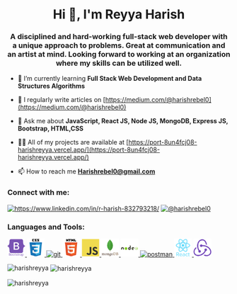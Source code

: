 
<h1 align="center">Hi 👋, I'm Reyya Harish</h1>
<h3 align="center">A disciplined and hard-working full-stack web developer with a unique approach to problems. Great at communication and an artist at mind. Looking forward to working at an organization where my skills can be utilized well.</h3>

- 🌱 I’m currently learning **Full Stack Web Development and Data Structures Algorithms**

- 📝 I regularly write articles on [https://medium.com/@harishrebel0](https://medium.com/@harishrebel0)

- 💬 Ask me about **JavaScript, React JS, Node JS, MongoDB, Express JS, Bootstrap, HTML,CSS**

- 👨‍💻 All of my projects are available at [https://port-8un4fcj08-harishreyya.vercel.app/](https://port-8un4fcj08-harishreyya.vercel.app/)

- 📫 How to reach me **Harishrebel0@gmail.com**



<h3 align="left">Connect with me:</h3>
<p align="left">
<a href="https://linkedin.com/in/r-harish-832793218/" target="blank"><img align="center" src="https://raw.githubusercontent.com/rahuldkjain/github-profile-readme-generator/master/src/images/icons/Social/linked-in-alt.svg" alt="https://www.linkedin.com/in/r-harish-832793218/" height="30" width="40" /></a>
<a href="https://medium.com/@harishrebel0" target="blank"><img align="center" src="https://raw.githubusercontent.com/rahuldkjain/github-profile-readme-generator/master/src/images/icons/Social/medium.svg" alt="@harishrebel0" height="30" width="40" /></a>
</p>

<h3 align="left">Languages and Tools:</h3>
<p align="left"> <a href="https://getbootstrap.com" target="_blank" rel="noreferrer"> <img src="https://raw.githubusercontent.com/devicons/devicon/master/icons/bootstrap/bootstrap-plain-wordmark.svg" alt="bootstrap" width="40" height="40"/> </a> <a href="https://www.w3schools.com/css/" target="_blank" rel="noreferrer"> <img src="https://raw.githubusercontent.com/devicons/devicon/master/icons/css3/css3-original-wordmark.svg" alt="css3" width="40" height="40"/> </a>  <a href="https://git-scm.com/" target="_blank" rel="noreferrer"> <img src="https://www.vectorlogo.zone/logos/git-scm/git-scm-icon.svg" alt="git" width="40" height="40"/> </a> <a href="https://www.w3.org/html/" target="_blank" rel="noreferrer"> <img src="https://raw.githubusercontent.com/devicons/devicon/master/icons/html5/html5-original-wordmark.svg" alt="html5" width="40" height="40"/> </a> <a href="https://developer.mozilla.org/en-US/docs/Web/JavaScript" target="_blank" rel="noreferrer"> <img src="https://raw.githubusercontent.com/devicons/devicon/master/icons/javascript/javascript-original.svg" alt="javascript" width="40" height="40"/> </a> <a href="https://www.mongodb.com/" target="_blank" rel="noreferrer"> <img src="https://raw.githubusercontent.com/devicons/devicon/master/icons/mongodb/mongodb-original-wordmark.svg" alt="mongodb" width="40" height="40"/> </a> <a href="https://nodejs.org" target="_blank" rel="noreferrer"> <img src="https://raw.githubusercontent.com/devicons/devicon/master/icons/nodejs/nodejs-original-wordmark.svg" alt="nodejs" width="40" height="40"/> </a> <a href="https://postman.com" target="_blank" rel="noreferrer"> <img src="https://www.vectorlogo.zone/logos/getpostman/getpostman-icon.svg" alt="postman" width="40" height="40"/> </a> <a href="https://reactjs.org/" target="_blank" rel="noreferrer"> <img src="https://raw.githubusercontent.com/devicons/devicon/master/icons/react/react-original-wordmark.svg" alt="react" width="40" height="40"/> </a> <a href="https://redux.js.org" target="_blank" rel="noreferrer"> <img src="https://raw.githubusercontent.com/devicons/devicon/master/icons/redux/redux-original.svg" alt="redux" width="40" height="40"/> </a> </p>

<p><img align="left" src="https://github-readme-stats.vercel.app/api/top-langs?username=harishreyya&show_icons=true&locale=en&layout=compact" alt="harishreyya" /></p>

<p>&nbsp;<img align="center" src="https://github-readme-stats.vercel.app/api?username=harishreyya&show_icons=true&locale=en" alt="harishreyya" /></p>

<p><img align="center" src="https://github-readme-streak-stats.herokuapp.com/?user=harishreyya&" alt="harishreyya" /></p>


